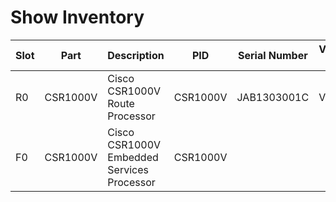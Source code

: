 
# Show Inventory
| Slot | Part | Description | PID | Serial Number | Virtual ID |
| ---- | ---- | ----------- | --- | ------------- | ---------- |
| R0 | CSR1000V | Cisco CSR1000V Route Processor | CSR1000V | JAB1303001C | V00 |
| F0 | CSR1000V | Cisco CSR1000V Embedded Services Processor | CSR1000V |  |  |